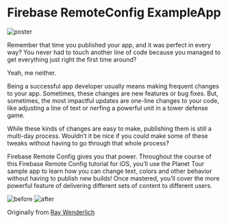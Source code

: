 # Firebase RemoteConfig ExampleApp

![poster](https://koenig-media.raywenderlich.com/uploads/2016/10/Firebase-RemoteConfig-feature.png)

Remember that time you published your app, and it was perfect in every way? You never had to touch another line of code because you managed to get everything just right the first time around?

Yeah, me neither.

Being a successful app developer usually means making frequent changes to your app. Sometimes, these changes are new features or bug fixes. But, sometimes, the most impactful updates are one-line changes to your code, like adjusting a line of text or nerfing a powerful unit in a tower defense game.

While these kinds of changes are easy to make, publishing them is still a multi-day process. Wouldn’t it be nice if you could make some of these tweaks without having to go through that whole process?

Firebase Remote Config gives you that power. Throughout the course of this Firebase Remote Config tutorial for iOS, you’ll use the Planet Tour sample app to learn how you can change text, colors and other behavior without having to publish new builds! Once mastered, you’ll cover the more powerful feature of delivering different sets of content to different users.

![before](https://koenig-media.raywenderlich.com/uploads/2016/09/Planet-Tour-Starter.png)
![after](https://koenig-media.raywenderlich.com/uploads/2016/09/AppAfterAddingNewValues.png)

Originally from [Ray Wenderlich](https://www.raywenderlich.com/188230/firebase-remote-config-tutorial-for-ios-2)
